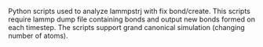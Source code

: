 Python scripts used to analyze lammpstrj with fix bond/create. This scripts require lammp dump file containing bonds and output new bonds formed on each timestep.
The scripts support grand canonical simulation (changing number of atoms).
